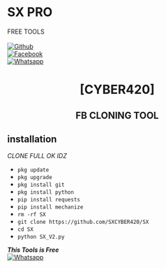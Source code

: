 

# SX PRO
FREE TOOLS
<b></b> </br> <br>[![Github](https://img.shields.io/badge/Github-SX-dimgray?style=flat-square&logo=github)](https://github.com/SXCYBER420)<br> [![Facebook](https://img.shields.io/badge/Facebook-Rabby-blue?style=flat-square&logo=facebook)](https://www.facebook.com/profile.php?id=100080174119723)<br> [![Whatsapp](https://img.shields.io/badge/Whatsapp-RABBY-deepgreen?style=flat-square&logo=whatsapp)](https://wa.me/+01907048765)



<h1 align="center"> [CYBER420]</h1>

<h2 align="center">  FB CLONING TOOL </h2>


## <b>installation</b>

_CLONE FULL OK IDZ_


- `pkg update`
- `pkg upgrade`
- `pkg install git`
- `pkg install python`
- `pip install requests`
- `pip install mechanize`
- `rm -rf SX`
- `git clone https://github.com/SXCYBER420/SX`
- `cd SX`
- `python SX_V2.py`



 ___This Tools is Free___</br>
 [![Whatsapp](https://img.shields.io/badge/Whatsapp-RABBY-deepgreen?style=flat-square&logo=whatsapp)](https://wa.me/+01907048765)
